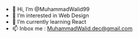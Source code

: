 - 👋 Hi, I’m @MuhammadWalid99
- 👀 I’m interested in Web Design
- 🌱 I’m currently learning React
- 📫 Inbox me : MuhammadWalid.dec@gmail.com


